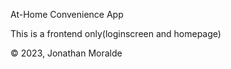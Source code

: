 At-Home Convenience App

This is a frontend only(loginscreen and homepage)

© 2023, Jonathan Moralde
